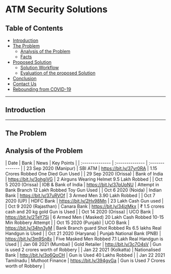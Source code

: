 # ATM Security Solutions

## Table of Contents ##

* [Introduction]()
* [The Problem]()
  * [Analysis of the Problem]()
  * [Facts]()
* [Proposed Solution]()
  * [Solution Workflow]()
  * [Evaluation of the proposed Solution]()
* [Conclusion]()
* [Contact Us]()
* [Rebounding from COVID-19]()

- - - -

## Introduction ##



- - - -

## The Problem ##

## Analysis of the Problem ##

| Date | Bank | News | Key Points |
| :-------------- | :-------------- | :-------------- |
| 23 Sep 2020 (Manipur) | SBI ATM | https://bit.ly/37yr0RA | 1.15 Crores Robbed One Died Gun Used |
| 29  Sep 2020 (Orissa) | Bank of India | https://bit.ly/3ohgiVG | 2 Airguns Wearing Helmet 9.5 Lakh Robbed |
| Oct 5 2020 (Orissa) | IOB & Bank of India | https://bit.ly/37pUpNU | Attempt in Bank Branch 12 Lakh Robbed Toy Gun Used |
| Oct 6 2020 (Noida) | Indian Bank | https://bit.ly/37uRVOf | 3 Armed Men 3.90 Lakh Robbed |
| Oct 7 2020 (UP) | HDFC Bank | https://bit.ly/2Hv98Mn | 23 Lakh Cash Gun used |
| Oct 9 2020 (Rajasthan) | Canara Bank | https://bit.ly/34izMkx | ₹ 1.5 crores cash and 20 kg gold Gun is Used |
| Oct 14 2020 (Orissa) | UCO Bank | https://bit.ly/2TeY7Sj | 6 Armed Men ( Masked) 20 Lakh Cash Robbed 10-15 Min Robbery Attempt |
| Oct 15 2020 (Punjab) | UCO Bank | https://bit.ly/34hn3yM | Bank Branch guard Shot Robbed Rs 6.5 lakhs Real Handgun is Used |
| Oct 21 2020 (Haryana) | Punjab National Bank (PNB) | https://bit.ly/3m9Sn8x | Five Masked Men Robbed 7.1 Lakh Real Handgun is Used |
| Jan 08 2021 (Mumbai) | Gold Retailer | http://bit.ly/3c7O4sV | Gun is used 2 crores worth of Robbery |
| Jan 22 2021 (Kolkatta) | Nationalised Bank | http://bit.ly/3o6QoCH | Gun is Used 40 Lakhs Robbed |
| Jan 22 2021 Tamilnadu | Muthoot Finance | https://bit.ly/394gvGa | Gun is Used 7 Crores worth of Robbery |
